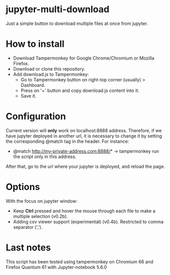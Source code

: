 # jupyter-multi-download
Just a simple button to download multiple files at once from jupyter.

# How to install
- Download Tampermonkey for Google Chrome/Chromium or Mozilla Firefox.
- Download or clone this repository.
- Add download.js to Tampermonkey:
  * Go to Tampermonkey button on right-top corner (usually) > Dashboard.
  * Press on '+' button and copy download.js content into it.
  * Save it.
  
# Configuration
Current version will **only** work on localhost:8888 address. Therefore, if we have jupyter deployed in another url, it is necessary to change it by setting the corresponding @match tag in the header. For instance:
- @match http://my-private-address.com:8888/* -> tampermonkey run the script only in this address.

After that, go to the url where your jupyter is deployed, and reload the page.

# Options
With the focus on jupyter window:
- Keep **Ctrl** pressed and hover the mouse through each file to make a multiple selection (v0.2b). 
- Adding csv viewer support (experimental) (v0.4b). Restricted to comma separator (',').

# Last notes
This script has been tested using tampermonkey on Chromium 66 and Firefox Quantum 61 with Jupyter-notebook 5.6.0
